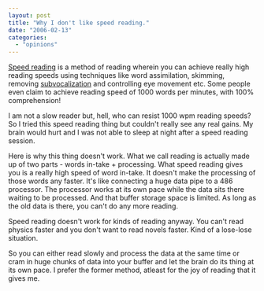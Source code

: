 ```yaml
---
layout: post
title: "Why I don't like speed reading."
date: "2006-02-13"
categories: 
  - "opinions"
---
```


[Speed reading](http://en.wikipedia.org/wiki/Main_Page) is a method of reading wherein you can achieve really high reading speeds using techniques like word assimilation, skimming, removing [subvocalization](http://en.wikipedia.org/wiki/Subvocalization) and controlling eye movement etc. Some people even claim to achieve reading speed of 1000 words per minutes, with 100% comprehension!

I am not a slow reader but, hell, who can resist 1000 wpm reading speeds? So I tried this speed reading thing but couldn't really see any real gains. My brain would hurt and I was not able to sleep at night after a speed reading session.

Here is why this thing doesn't work. What we call reading is actually made up of two parts - words in-take + processing. What speed reading gives you is a really high speed of word in-take. It doesn't make the processing of those words any faster. It's like connecting a huge data pipe to a 486 processor. The processor works at its own pace while the data sits there waiting to be processed. And that buffer storage space is limited. As long as the old data is there, you can't do any more reading.

Speed reading doesn't work for kinds of reading anyway. You can't read physics faster and you don't want to read novels faster. Kind of a lose-lose situation.

So you can either read slowly and process the data at the same time or cram in huge chunks of data into your buffer and let the brain do its thing at its own pace. I prefer the former method, atleast for the joy of reading that it gives me.
